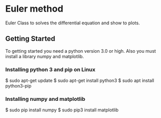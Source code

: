 # Euler method

Euler Class to solves the differential equation and show to plots.

## Getting Started

To getting started you need a python version 3.0 or high. Also you must install a library numpy and matplotlib.

### Installing python 3 and pip on Linux

$ sudo apt-get update
$ sudo apt-get install python3
$ sudo apt install python3-pip

### Installing numpy and matplotlib
$ sudo pip install numpy
$ sudo pip3 install matplotlib

